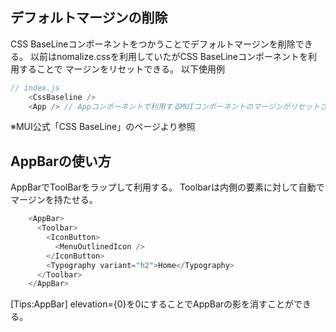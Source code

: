 ## デフォルトマージンの削除
CSS BaseLineコンポーネントをつかうことでデフォルトマージンを削除できる。
以前はnomalize.cssを利用していたがCSS BaseLineコンポーネントを利用することで
マージンをリセットできる。
以下使用例
```ts
// index.js
    <CssBaseline />
    <App /> // Appコンポーネントで利用するMUIコンポーネントのマージンがリセットされる
```
※MUI公式「CSS BaseLine」のページより参照

## AppBarの使い方
AppBarでToolBarをラップして利用する。
Toolbarは内側の要素に対して自動でマージンを持たせる。
```ts
    <AppBar>
      <Toolbar>
        <IconButton>
          <MenuOutlinedIcon />
        </IconButton>
        <Typography variant="h2">Home</Typography>
      </Toolbar>
    </AppBar>
```

[Tips:AppBar]
elevation={0}を0にすることでAppBarの影を消すことができる。